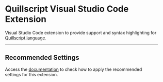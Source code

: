 # Quillscript Visual Studio Code Extension

Visual Studio Code extension to provide support and syntax highlighting for [Quillscript language](https://quillscript.ink).

---

## Recommended Settings

Access the [documentation](https://docs.quillscript.ink/coding-and-design/guides/visual-studio-code-extension) to check how to apply the recommended settings for this extension.
